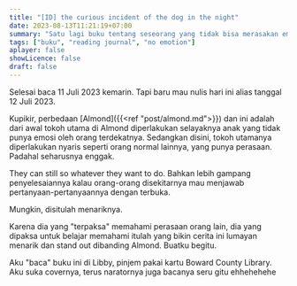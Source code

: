 ```yaml
---
title: "[ID] the curious incident of the dog in the night"
date: 2023-08-13T11:21:19+07:00
summary: "Satu lagi buku tentang seseorang yang tidak bisa merasakan emosi." 
tags: ["buku", "reading journal", "no emotion"]
aplayer: false
showLicence: false
draft: false
---
```


Selesai baca 11 Juli 2023 kemarin. Tapi baru mau nulis hari ini alias tanggal 12 Juli 2023.

Kupikir, perbedaan [Almond]({{<ref "post/almond.md">}}) dan ini adalah dari awal tokoh utama di Almond diperlakukan selayaknya anak yang tidak punya emosi oleh orang terdekatnya. Sedangkan disini, tokoh utamanya diperlakukan nyaris seperti orang normal lainnya, yang punya perasaan. Padahal seharusnya enggak.

They can still so whatever they want to do. Bahkan lebih gampang penyelesaiannya kalau orang-orang disekitarnya mau menjawab pertanyaan-pertanyaannya dengan terbuka.

Mungkin, disitulah menariknya. 

Karena dia yang "terpaksa" memahami perasaan orang lain, dia yang dipaksa untuk belajar memahami itulah yang bikin cerita ini lumayan menarik dan stand out dibanding Almond. Buatku begitu.

Aku "baca" buku ini di Libby, pinjem pakai kartu Boward County Library. Aku suka covernya, terus naratornya juga bacanya seru gitu ehhehehehe